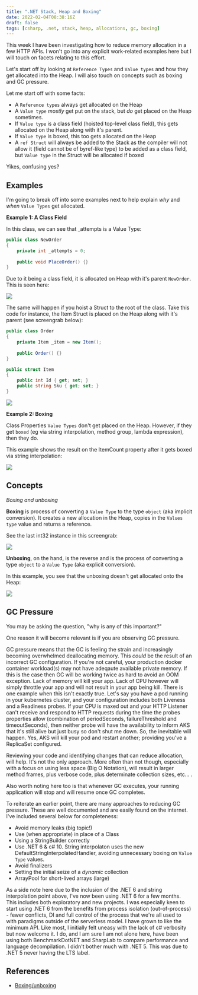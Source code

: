 ```yaml
---
title: ".NET Stack, Heap and Boxing"
date: 2022-02-04T08:38:16Z
draft: false
tags: [csharp, .net, stack, heap, allocations, gc, boxing]
---
```


This week I have been investigating how to reduce memory allocation in a few HTTP APIs.  I won't go into any explicit work-related examples here but I will touch on facets relating to this effort.  

Let's start off by looking at `Reference Types` and `Value types` and how they get allocated into the Heap.  I will also touch on concepts such as boxing and GC pressure.

Let me start off with some facts:

- A `Reference types` always get allocated on the Heap
- A `Value type` _mostly_ get put on the stack, but _do_ get placed on the Heap sometimes.
- If `Value type` is a class field (hoisted top-level class field), this gets allocated on the Heap along with it's parent.
- If `Value type` is boxed, this too gets allocated on the Heap
- A `ref Struct` will always be added to the Stack as the compiler will not allow it (field cannot be of byref-like type) to be added as a class field, but `Value type` in the Struct will be allocated if boxed

Yikes, confusing yes?

## Examples

I'm going to break off into some examples next to help explain _why_ and _when_ `Value Types` get allocated.

**Example 1: A Class Field**

In this class, we can see that _attempts is a Value Type:

```csharp
public class NewOrder
{
    private int _attempts = 0;
    
    public void PlaceOrder() {}
}
```

Due to it being a class field, it is allocated on Heap with it's parent `NewOrder`.  This is seen here:

![](../img/2022-02-04-09-08-06.png)

The same will happen if you hoist a Struct to the root of the class.  Take this code for instance, the Item Struct is placed on the Heap along with it's parent (see screengrab below):

```c#
public class Order
{
    private Item _item = new Item();
    
    public Order() {}
}

public struct Item
{
    public int Id { get; set; }
    public string Sku { get; set; }
}
```

![](../img/2022-02-04-13-15-28.png)

**Example 2: Boxing**

Class Properties `Value Types` don't get placed on the Heap.  However, if they get `boxed` (eg via string interpolation, method group, lambda expression), then they do.

This example shows the result on the ItemCount property after it gets boxed via string interpolation:

![](../img/2022-02-04-09-39-50.png)

## Concepts

_Boxing and unboxing_

**Boxing** is process of converting a `Value Type` to the type `object` (aka implicit conversion). It creates a new allocation in the Heap, copies in the `Values type` value and returns a reference. 

See the last int32 instance in this screengrab:

![](../img/2022-02-04-10-01-21.png)

**Unboxing**, on the hand, is the reverse and is the process of converting a type `object` to a `Value Type` (aka explicit conversion).

In this example, you see that the unboxing doesn't get allocated onto the Heap:

![](../img/2022-02-04-10-05-14.png)

## GC Pressure

You may be asking the question, "why is any of this important?"

One reason it will become relevant is if you are observing GC pressure.

GC pressure means that the GC is feeling the strain and increasingly becoming overwhelmed deallocating memory.  This _could_ be the result of an incorrect GC configuration.  If you're not careful, your production docker container workload(s) may not have adeqaute available private memory.  If this is the case then GC will be working twice as hard to avoid an OOM exception.  Lack of memory will kill your app.  Lack of CPU however will simply throttle your app and will not result in your app being kill.  There is one example when this isn't exactly true.  Let's say you have a pod running in your kubernetes cluster, and your configuration includes both Liveness and a Readiness probes.  If your CPU is maxed out and your HTTP Listener can't receive and respond to HTTP requests during the time the probes properties allow (combination of periodSeconds, failureThreshold and timeoutSeconds), then neither probe will have the availability to inform AKS that it's still alive but just busy so don't shut me down.  So, the inevitable will happen. Yes, AKS will kill your pod and restart another; providing you've a ReplicaSet configured.


Reviewing your code and identifying changes that can reduce allocation, will help.  It's not the only approach.  More often than not though, especially with a focus on using less space (Big O Notation), will result in larger method frames, plus verbose code, plus determinate collection sizes, etc... .

Also worth noting here too is that whenever GC executes, your running application will stop and will resume once GC completes.

To reiterate an earlier point, there are many approaches to reducing GC pressure.  These are well documented and are easily found on the internet.  I've included several below for completeness:

- Avoid memory leaks (big topic!)
- Use (when appropriate) in place of a Class
- Using a StringBuilder correctly
- Use .NET 6 & c# 10. String interpolaton uses the new DefaultStringInterpolatedHandler, avoiding unnecessary boxing on `Value Type` values.
- Avoid finalizers
- Setting the initial seize of a _dynamic_ collection
- ArrayPool for short-lived arrays (large)

As a side note here due to the inclusion of the .NET 6 and string interpolation point above, I've now been using .NET 6 for a few months.  This includes both exploratory and new projects.  I was especially keen to start using .NET 6 from the benefits from process isolation (out-of-process) - fewer conflicts, DI and full control of the process that we're all used to with paradigms outside of the serverless model. I have grown to like the minimum API. Like most, I initially felt uneasy with the lack of c# verbosity but now welcome it.  I do, and I am sure I am not alone here, have been using both BenchmarkDotNET and SharpLab to compare performance and language decompilation.  I didn't bother much with .NET 5.  This was due to .NET 5 never having the LTS label. 

## References

- [Boxing/unboxing](https://docs.microsoft.com/en-us/dotnet/csharp/programming-guide/types/boxing-and-unboxing)